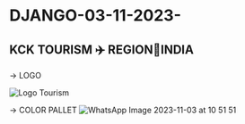 # DJANGO-03-11-2023-
##         KCK TOURISM ✈️     REGION📍INDIA

-> LOGO

![Logo Tourism](https://github.com/KartikKARTIK-4498/DJANGO-03-11-2023-/assets/57806365/24ac3ebd-5306-4f4d-970a-15b282175a38)

-> COLOR PALLET
![WhatsApp Image 2023-11-03 at 10 51 51](https://github.com/KartikKARTIK-4498/DJANGO-03-11-2023-/assets/57806365/438319ab-8344-4179-b2d7-2f82f7c8e419)
